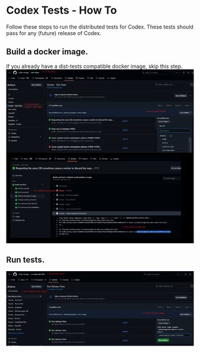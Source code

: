 # Codex Tests - How To
Follow these steps to run the distributed tests for Codex. These tests should pass for any (future) release of Codex.

## Build a docker image.
If you already have a dist-tests compatible docker image, skip this step.
![BuildImage](./CodexHowTo_BuildImage.png)

## Run tests.
![RunTests](./CodexHowTo_RunReleaseTests.png)
